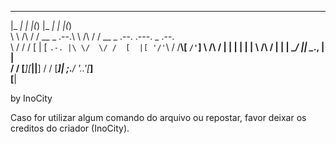 
 ____      ____  _        ____      ____  _                          
|_  _|    |_  _|(_)      |_  _|    |_  _|(_)                         
  \ \  /\  / /  __   _ .--.\ \  /\  / /  __  _ .--.   .---.  _ .--.  
   \ \/  \/ /  [  | [ `.-. |\ \/  \/ /  [  |[ '/'`\ \/ /__\\[ `/'`\] 
    \  /\  /    | |  | | | | \  /\  /    | | | \__/ || \__., | |     
     \/  \/    [___][___||__] \/  \/    [___]| ;.__/  '.__.'[___]    
                                            [__|                     

by InoCity

Caso for utilizar algum comando do arquivo ou repostar, favor deixar os creditos do criador (InoCity).
